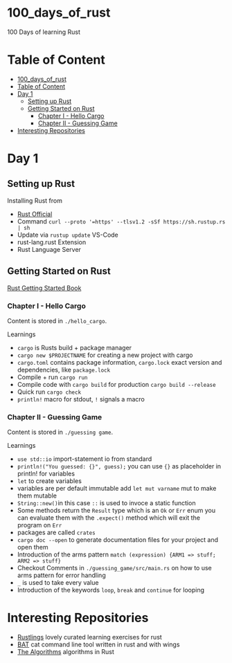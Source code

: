 # 100_days_of_rust
100 Days of learning Rust
# Table of Content
- [100_days_of_rust](#100-days-of-rust)
- [Table of Content](#Table-of-Content)
- [Day 1](#day-1)
  * [Setting up Rust](#setting-up-rust)
  * [Getting Started on Rust](#getting-started-on-rust)
    + [Chapter I - Hello Cargo](#chapter-i---hello-cargo)
    + [Chapter II - Guessing Game](#chapter-ii---guessing-game)
- [Interesting Repositories](#interesting-repositories)
# Day 1 
## Setting up Rust
Installing Rust from 
* [Rust Official](https://www.rust-lang.org/tools/install)
* Command `curl --proto '=https' --tlsv1.2 -sSf https://sh.rustup.rs | sh` 
* Update via `rustup update`
VS-Code
* rust-lang.rust Extension
* Rust Language Server
## Getting Started on Rust
[Rust Getting Started Book](https://doc.rust-lang.org/book)
### Chapter I - Hello Cargo
Content is stored in `./hello_cargo`.

Learnings
* `cargo` is Rusts build + package manager
* `cargo new $PROJECTNAME` for creating a new project with cargo
* `cargo.toml` contains package information, `cargo.lock` exact version and dependencies, like `package.lock`
* Compile + run `cargo run`
* Compile code with `cargo build` for production `cargo build --release`
* Quick run `cargo check`
* `println!` macro for stdout, `!` signals a macro

### Chapter II - Guessing Game
Content is stored in `./guessing game`.

Learnings 
* `use std::io` import-statement io from standard
* `println!("You guessed: {}", guess);` you can use `{}` as placeholder in println! for variables
* `let` to create variables
* variables are per default immutable add `let mut varname` mut to make them mutable
* `String::new()`in this case `::` is used to invoce a static function 
* Some methods return the `Result` type which is an `Ok` or `Err` enum you can evaluate them with the `.expect()` method which will exit the program on `Err`
* packages are called `crates`
* `cargo doc --open` to generate documentation files for your project and open them
* Introduction of the arms pattern `match (expression) {ARM1 => stuff; ARM2 => stuff}`
* Checkout Comments in `./guessing_game/src/main.rs` on how to use arms pattern for error handling 
* `_` is used to take every value
* Introduction of the keywords `loop`, `break` and `continue` for looping
# Interesting Repositories

* [Rustlings](https://github.com/rust-lang/rustlings) lovely curated learning exercises for rust
* [BAT](https://github.com/sharkdp/bat) cat command line tool written in rust and with wings
* [The Algorithms](https://github.com/TheAlgorithms/Rust) algorithms in Rust